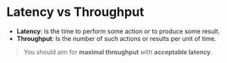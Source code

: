 # Latency vs Throughput
- **Latency**: Is the time to perform some action or to produce some result.
- **Throughput**: Is the number of such actions or results per unit of time.

>You should aim for **maximal throughput** with **acceptable latency**.